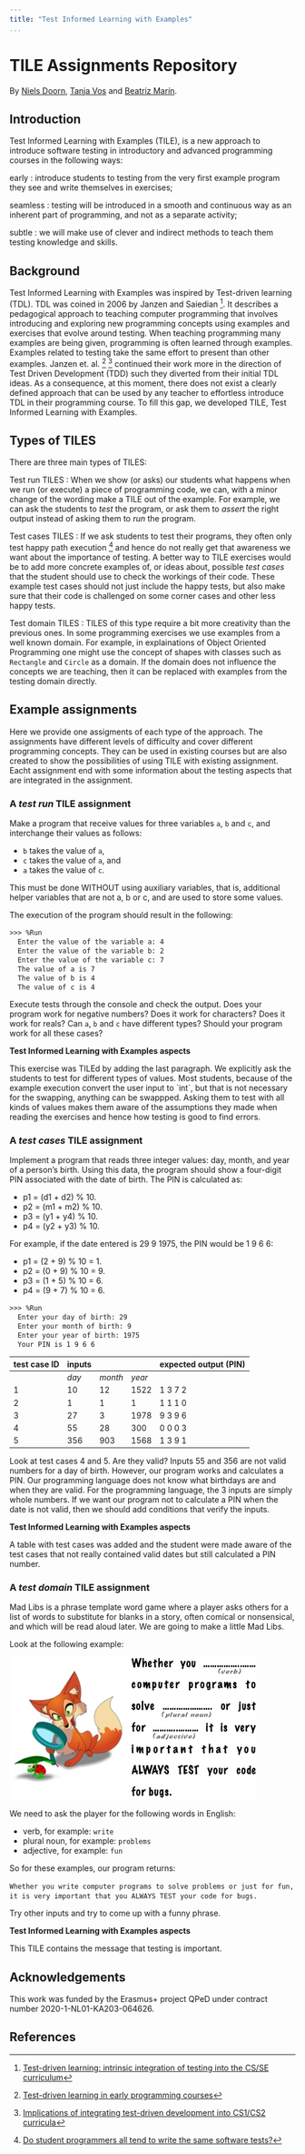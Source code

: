 ```yaml
---
title: "Test Informed Learning with Examples"
...
```


# TILE Assignments Repository

By [Niels Doorn](mailto:niels.doorn@ou.nl), [Tanja Vos](mailto:tanja.vos@ou.nl) and [Beatriz Marín](mailto:bmarin@dsic.upv.es).

## Introduction

Test Informed Learning with Examples (TILE), is a new approach to introduce software testing in introductory and advanced programming courses in the following ways:

early 
:	introduce students to testing from the very first example program they see and write themselves in exercises;

seamless 
:	testing will be introduced in a smooth and continuous way as an inherent part of programming, and not as a separate activity;

subtle
:	we will make use of clever and indirect methods to teach them testing knowledge and skills.

## Background

Test Informed Learning with Examples was inspired by Test-driven learning (TDL). 
TDL was coined in 2006 by Janzen and Saiedian [^1]. 
It describes a pedagogical approach to teaching computer programming that involves introducing and exploring new programming concepts using examples and exercises that evolve around testing. 
When teaching programming many examples are being given, programming is often learned through examples. 
Examples related to testing take the same effort to present than other examples.
Janzen et. al. [^2] [^3] continued their work more in the direction of Test Driven Development (TDD) such they diverted from their initial TDL ideas. 
As a consequence, at this moment, there does not exist a clearly defined approach that can be used by any teacher to effortless introduce TDL in their programming course. 
To fill this gap, we developed TILE, Test Informed Learning with Examples.

## Types of TILES

There are three main types of TILES:

Test run TILES
:	When we show (or asks) our students what happens when we run (or execute) a piece of programming code, we can, with a minor change of the wording make a TILE out of the example. For example, we can ask the students to *test* the program, or ask them to *assert* the right output instead of asking them to *run* the program.

Test cases TILES
:	If we ask students to test their programs, they often only test happy path execution [^4] and hence do not really get that awareness we want about the importance of testing. A better way to TILE exercises would be to add more concrete examples of, or ideas about, possible *test cases* that the student should use to check the workings of their code. These example test cases should not just include the happy tests, but also make sure that their code is challenged on some corner cases and other less happy tests.

Test domain TILES
:	TILES of this type require a bit more creativity than the previous ones. In some programming exercises we use examples from a well known domain. For example, in explainations of Object Oriented Programming one might use the concept of shapes with classes such as `Rectangle` and `Circle` as a domain. If the domain does not influence the concepts we are teaching, then it can be replaced with examples from the testing domain directly.

## Example assignments

Here we provide one assigments of each type of the approach.
The assignments have different levels of difficulty and cover different programming concepts.
They can be used in existing courses but are also created to show the possibilities of using TILE with existing assignment.
Eacht assignment end with some information about the testing aspects that are integrated in the assignment.

### A *test run* TILE assignment

Make a program that receive values for three variables `a`,
`b` and `c`, and interchange their values as follows:

-   `b` takes the value of `a`,
-   `c` takes the value of `a`, and
-   `a` takes the value of `c`.

This must be done WITHOUT using auxiliary variables, that is, additional
helper variables that are not a, b or c, and are used to store some
values.

The execution of the program should result in the following:

```
>>> %Run
  Enter the value of the variable a: 4
  Enter the value of the variable b: 2
  Enter the value of the variable c: 7
  The value of a is 7
  The value of b is 4
  The value of c is 4
```

Execute tests through the console and check the output. 
Does your program work for negative numbers? 
Does it work for characters? 
Does it work for reals? Can `a`, `b` and `c` have different types? 
Should your program work for all these cases?

<div class="howTILEd">
<strong>Test Informed Learning with Examples aspects</strong>
<p>
This exercise was TILEd by adding the last paragraph. 
We explicitly ask the students to test for different types of values. 
Most students, because of the example execution convert the user input to `int`, but that is not necessary for the swapping, anything can be swappped. 
Asking them to test with all kinds of values makes them aware of the assumptions they made when reading the exercises and hence how testing is good to find errors.
</p>
</div>

### A *test cases* TILE assignment

Implement a program that reads three integer values: day, month, and year of a person’s birth. 
Using this data, the program should show a four-digit PIN associated with the date of birth. 
The PIN is calculated as:

 - p1 = (d1 + d2) % 10.
 - p2 = (m1 + m2) % 10.
 - p3 = (y1 + y4) % 10.
 - p4 = (y2 + y3) % 10.

For example, if the date entered is 29 9 1975, the PIN would be 1 9 6 6:

 - p1 = (2 + 9) % 10 = 1.
 - p2 = (0 + 9) % 10 = 9.
 - p3 = (1 + 5) % 10 = 6.
 - p4 = (9 + 7) % 10 = 6.

```
>>> %Run 
  Enter your day of birth: 29
  Enter your month of birth: 9
  Enter your year of birth: 1975
  Your PIN is 1 9 6 6 
```

| test case ID | inputs |         |        | expected output (PIN) |
|:-------------|:-------|:--------|:-------|:----------------------|
|              | *day*  | *month* | *year* |                       |
| 1            | 10     | 12      | 1522   | 1 3 7 2               |
| 2            | 1      | 1       | 1      | 1 1 1 0               |
| 3            | 27     | 3       | 1978   | 9 3 9 6               |
| 4            | 55     | 28      | 300    | 0 0 0 3               |
| 5            | 356    | 903     | 1568   | 1 3 9 1               |

Look at test cases 4 and 5. 
Are they valid? Inputs 55 and 356 are not valid numbers for a day of birth. 
However, our program works and calculates a PIN. 
Our programming language does not know what birthdays are and when they are valid. 
For the programming language, the 3 inputs are simply whole numbers. 
If we want our program not to calculate a PIN when the date is not valid, then we should add conditions that verify the inputs. 

<div class="howTILEd">
<strong>Test Informed Learning with Examples aspects</strong>
<p>
A table with test cases was added and the student were made aware of the test cases that not really contained valid dates but still calculated a PIN number.
</p>
</div>

### A *test domain* TILE assignment

Mad Libs is a phrase template word game where a player asks others for a list of words to substitute for blanks in a story, often comical or nonsensical, and which will be read aloud later. 
We are going to make a little Mad Libs.

Look at the following example:

![MadLib example](MadLib-testing.jpg "a madlib example")

We need to ask the player for the following words in English:

- verb, for example: `write`
- plural noun, for example: `problems`
- adjective, for example: `fun`

So for these examples, our program returns:

```Whether you write computer programs to solve problems or just for fun, it is very important that you ALWAYS TEST your code for bugs.```

Try other inputs and try to come up with a funny phrase.

<div class="howTILEd">
<strong>Test Informed Learning with Examples aspects</strong>
<p>
This TILE contains the message that testing is important.
</p>
</div>

## Acknowledgements

This work was funded by the Erasmus+ project QPeD under contract number 2020-1-NL01-KA203-064626.

## References

[^1]: [Test-driven learning: intrinsic integration of testing into the CS/SE curriculum](http://dl.acm.org/citation.cfm?id=1121419)
[^2]: [Test-driven learning in early programming courses](https://dl.acm.org/doi/10.1145/1352322.1352315) 
[^3]: [Implications of integrating test-driven development into CS1/CS2 curricula](https://dl.acm.org/doi/10.1145/1508865.1508921) 
[^4]: [Do student programmers all tend to write the same software tests?](https://dl.acm.org/doi/10.1145/2591708.2591757)
